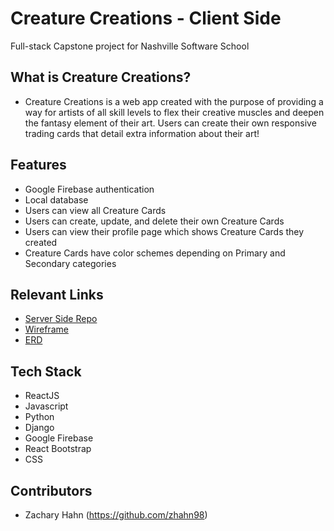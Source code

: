 # Creature Creations - Client Side
Full-stack Capstone project for Nashville Software School

## What is Creature Creations? 
- Creature Creations is a web app created with the purpose of providing a way for artists of all skill levels to flex their creative muscles and deepen the fantasy element of their art. Users can create their own responsive trading cards that detail extra information about their art!

## Features 
- Google Firebase authentication
- Local database
- Users can view all Creature Cards
- Users can create, update, and delete their own Creature Cards
- Users can view their profile page which shows Creature Cards they created
- Creature Cards have color schemes depending on Primary and Secondary categories

## Relevant Links 
- [Server Side Repo](https://github.com/zhahn98/cc-server)
- [Wireframe](https://docs.google.com/presentation/d/1CDHzKnzibPSzLgIdoaBfuzksu6kZ-2gAw6AMs8OHaAo/edit#slide=id.p)
- [ERD](https://dbdiagram.io/d/Creature-Creation-65cac547ac844320aeff8d80)

## Tech Stack
- ReactJS
- Javascript
- Python
- Django
- Google Firebase
- React Bootstrap
- CSS

## Contributors
- Zachary Hahn (https://github.com/zhahn98)
